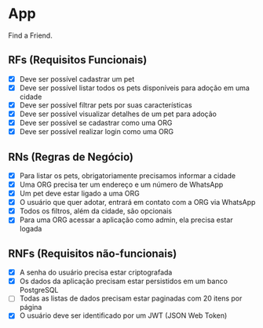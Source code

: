 # App

Find a Friend.

## RFs (Requisitos Funcionais)

-   [x] Deve ser possível cadastrar um pet
-   [x] Deve ser possível listar todos os pets disponíveis para adoção em uma cidade
-   [x] Deve ser possível filtrar pets por suas características
-   [x] Deve ser possível visualizar detalhes de um pet para adoção
-   [x] Deve ser possível se cadastrar como uma ORG
-   [x] Deve ser possível realizar login como uma ORG

## RNs (Regras de Negócio)

-   [x] Para listar os pets, obrigatoriamente precisamos informar a cidade
-   [x] Uma ORG precisa ter um endereço e um número de WhatsApp
-   [x] Um pet deve estar ligado a uma ORG
-   [x] O usuário que quer adotar, entrará em contato com a ORG via WhatsApp
-   [x] Todos os filtros, além da cidade, são opcionais
-   [x] Para uma ORG acessar a aplicação como admin, ela precisa estar logada

## RNFs (Requisitos não-funcionais)

-   [x] A senha do usuário precisa estar criptografada
-   [x] Os dados da aplicação precisam estar persistidos em um banco PostgreSQL
-   [ ] Todas as listas de dados precisam estar paginadas com 20 itens por página
-   [x] O usuário deve ser identificado por um JWT (JSON Web Token)

